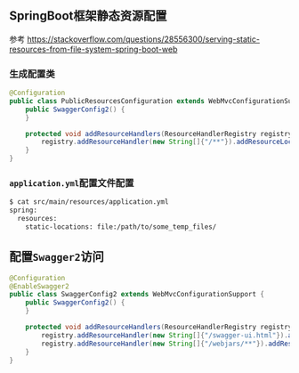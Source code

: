 ## SpringBoot框架静态资源配置
参考 https://stackoverflow.com/questions/28556300/serving-static-resources-from-file-system-spring-boot-web

### 生成配置类
```java
@Configuration
public class PublicResourcesConfiguration extends WebMvcConfigurationSupport {
    public SwaggerConfig2() {
    }

    protected void addResourceHandlers(ResourceHandlerRegistry registry) {
        registry.addResourceHandler(new String[]{"/**"}).addResourceLocations(new String[]{"classpath:/static/"});
    }
}
```

### `application.yml`配置文件配置
```xml
$ cat src/main/resources/application.yml
spring:
  resources:
    static-locations: file:/path/to/some_temp_files/
```


## 配置`Swagger2`访问
```java
@Configuration
@EnableSwagger2
public class SwaggerConfig2 extends WebMvcConfigurationSupport {
    public SwaggerConfig2() {
    }

    protected void addResourceHandlers(ResourceHandlerRegistry registry) {
        registry.addResourceHandler(new String[]{"/swagger-ui.html"}).addResourceLocations(new String[]{"classpath:/META-INF/resources/"});
        registry.addResourceHandler(new String[]{"/webjars/**"}).addResourceLocations(new String[]{"classpath:/META-INF/resources/webjars/"});
    }
}
```


